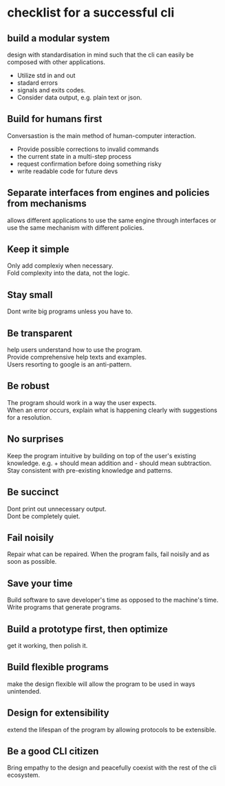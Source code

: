 # checklist for a successful cli

## build a modular system

design with standardisation in mind such that the cli can easily be composed with other applications.  
* Utilize std in and out 
* stadard errors 
* signals and exits codes.  
* Consider data output, e.g. plain text or json.

## Build for humans first

Conversastion is the main method of human-computer interaction.
* Provide possible corrections to invalid commands
* the current state in a multi-step process
* request confirmation before doing something risky
* write readable code for future devs

## Separate interfaces from engines and policies from mechanisms

allows different applications to use the same engine through interfaces or use the same mechanism with different policies.

## Keep it simple

Only add complexiy when necessary.  
Fold complexity into the data, not the logic.

## Stay small

Dont write big programs unless you have to.


## Be transparent

help users understand how to use the program.  
Provide comprehensive help texts and examples.  
Users resorting to google is an anti-pattern.

## Be robust

The program should work in a way the user expects.  
When an error occurs, explain what is happening clearly with suggestions for a resolution.

## No surprises

Keep the program intuitive by building on top of the user's existing knowledge. e.g. + should mean addition and - should mean subtraction.  
Stay consistent with pre-existing knowledge and patterns.  

## Be succinct

Dont print out unnecessary output.  
Dont be completely quiet.  

## Fail noisily

Repair what can be repaired. When the program fails, fail noisily and as soon as possible.

## Save your time

Build software to save developer's time as opposed to the machine's time.  
Write programs that generate programs.

## Build a prototype first, then optimize

get it working, then polish it.

## Build flexible programs

make the design flexible will allow the program to be used in ways unintended.

## Design for extensibility

extend the lifespan of the program by allowing protocols to be extensible.

## Be a good CLI citizen

Bring empathy to the design and peacefully coexist with the rest of the cli ecosystem.
